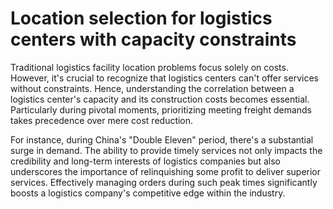 # Location selection for logistics centers with capacity constraints


Traditional logistics facility location problems focus solely on costs. However, it's crucial to recognize that logistics centers can't offer services without constraints. Hence, understanding the correlation between a logistics center's capacity and its construction costs becomes essential. Particularly during pivotal moments, prioritizing meeting freight demands takes precedence over mere cost reduction.

For instance, during China's "Double Eleven" period, there's a substantial surge in demand. The ability to provide timely services not only impacts the credibility and long-term interests of logistics companies but also underscores the importance of relinquishing some profit to deliver superior services. Effectively managing orders during such peak times significantly boosts a logistics company's competitive edge within the industry.
